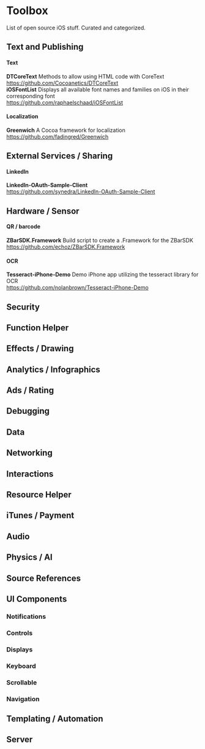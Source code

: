 Toolbox
=======

List of open source iOS stuff. Curated and categorized.

## Text and Publishing
#### Text
__DTCoreText__    Methods to allow using HTML code with CoreText  
https://github.com/Cocoanetics/DTCoreText  
__iOSFontList__    Displays all available font names and families on iOS in their corresponding font  
https://github.com/raphaelschaad/iOSFontList  
#### Localization
__Greenwich__    A Cocoa framework for localization  
https://github.com/fadingred/Greenwich  

## External Services / Sharing
#### LinkedIn
__LinkedIn-OAuth-Sample-Client__  
https://github.com/synedra/LinkedIn-OAuth-Sample-Client  

## Hardware / Sensor
#### QR / barcode
__ZBarSDK.Framework__    Build script to create a .Framework for the ZBarSDK  
https://github.com/echoz/ZBarSDK.Framework  
#### OCR
__Tesseract-iPhone-Demo__    Demo iPhone app utilizing the tesseract library for OCR  
https://github.com/nolanbrown/Tesseract-iPhone-Demo  

## Security

## Function Helper

## Effects / Drawing

## Analytics / Infographics

## Ads / Rating

## Debugging

## Data

## Networking

## Interactions

## Resource Helper

## iTunes / Payment

## Audio

## Physics / AI

## Source References

## UI Components
### Notifications
### Controls
### Displays
### Keyboard
### Scrollable
### Navigation

## Templating / Automation

## Server
